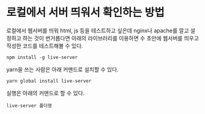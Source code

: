 # 로컬에서 서버 띄워서 확인하는 방법

로컬에서 웹서버를 띄워 html, js 등을 테스트하고 싶은데 nginx나 apache를 깔고 설정하고 하는 것이 번거롭다면 아래의 라이브러리를 이용하면 수 초만에 웹서버를 띄우고 작성한 코드를 테스트해볼 수 있다.

```npm install -g live-server```

yarn을 쓰는 사람은 아래 커맨드로 설치할 수 있다.  

```yarn global install live-server```

실행은 아래의 커맨드로 할 수 있다.

``` live-server 폴더명 ```
